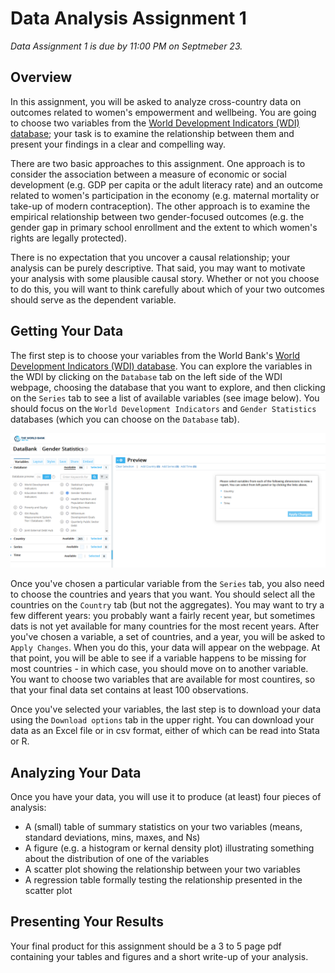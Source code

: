 # Data Analysis Assignment 1

_Data Assignment 1 is due by 11:00 PM on Septmeber 23._

## Overview

In this assignment, you will be asked to analyze cross-country data on outcomes related to women's empowerment and wellbeing.  You 
are going to choose two variables from the [World Development Indicators (WDI) database](https://databank.worldbank.org/source/world-development-indicators); 
your task is to examine the relationship between them and present your findings in a clear and compelling way.  

There are two basic approaches to this assignment.  One approach is to consider the association between a measure of economic or social development (e.g. GDP per capita or the adult literacy rate) and an outcome related to women's participation in the economy (e.g. maternal mortality or take-up of modern contraception).  The other approach is to examine the empirical relationship between two gender-focused outcomes (e.g. the gender gap in primary school enrollment and the extent to which women's rights are legally protected).  

There is no expectation that you uncover a causal relationship; your analysis can be purely descriptive.  That said, you may want to motivate your analysis with some plausible causal story.  Whether or not you choose to do this, you will want to think carefully about which of your two outcomes should serve as the dependent variable.

## Getting Your Data

The first step is to choose your variables from the 
World Bank's [World Development Indicators (WDI) database](https://databank.worldbank.org/source/world-development-indicators).  You can explore the 
variables in the WDI by clicking on the `Database` tab on the left side of the WDI webpage, choosing the database that you want to explore, and 
then clicking on the `Series` tab to see a list of available variables (see image below).  You should focus on the `World Development Indicators` and `Gender Statistics` databases (which you can choose on the `Database` tab).

![WDI web interface](wdi1.png)

Once you've chosen a particular variable from the `Series` tab, you also need to choose the countries and years that you want.  You should select all the countries on the `Country` tab (but not the aggregates).  You may want to try a few different years:  you probably want a fairly recent year, but sometimes dats is not yet available for many countries for the most recent years.  After you've chosen a variable, a set of countries, and a year, you will be asked to `Apply Changes`.  When you do this, your data will appear on the webpage.  At that point, you will be able to see if a variable happens to be missing for most countries - in which case, you should move on to another variable.  You want to choose two variables that are available for most countires, so that your final data set contains at least 100 observations.  

Once you've selected your variables, the last step is to download your data using the `Download options` tab in the upper right.  You can download your data as an Excel file or in csv format, either of which can be read into Stata or R.

## Analyzing Your Data

Once you have your data, you will use it to produce (at least) four pieces of analysis:

- A (small) table of summary statistics on your two variables (means, standard deviations, mins, maxes, and Ns)
- A figure (e.g. a histogram or kernal density plot) illustrating something about the distribution of one of the variables
- A scatter plot showing the relationship between your two variables
- A regression table formally testing the relationship presented in the scatter plot

## Presenting Your Results

Your final product for this assignment should be a 3 to 5 page pdf containing your tables and figures and a short write-up of your analysis.  
